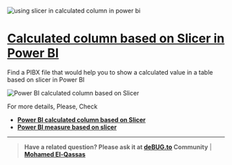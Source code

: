 ![using slicer in calculated column in power bi](https://user-images.githubusercontent.com/49816567/97670217-c821b180-1a96-11eb-831b-d78e76c87d2b.png)



# [Calculated column based on Slicer in Power BI](https://debug.to/908/power-bi-calculated-column-based-on-slicer)

Find a PIBX file that would help you to show a calculated value in a table based on slicer in Power BI

![Power BI calculated column based on Slicer](https://user-images.githubusercontent.com/49816567/97669654-ab38ae80-1a95-11eb-99e7-8501ae767589.gif)

  
For more details, Please, Check 

- **[Power BI calculated column based on Slicer](https://debug.to/908/power-bi-calculated-column-based-on-slicer)**
- **[Power BI measure based on slicer](https://debug.to/911/extract-number-from-string-power-bi)**


--------------
> **Have a related question? Please ask it at [deBUG.to](https://deBUG.to) Community** | **[Mohamed El-Qassas](https://devoworx.com)**
